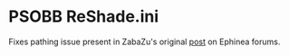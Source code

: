 # PSOBB ReShade.ini
Fixes pathing issue present in ZabaZu's original [post](https://www.pioneer2.net/community/threads/reshade-for-psobb-with-global-illumination.16144/) on Ephinea forums.
